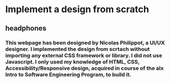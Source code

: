 # Implement a design from scratch
## headphones

### This webpage has been designed by Nicolas Philippot, a UI/UX designer. I implemented the design from scrtach without importing any external CSS framework or library. I did not use Javascript. I only used my knowledge  of HTML, CSS, Accessibility/Responsive design, acquired in course of the alx Intro to Software Engineering Program, to build it.